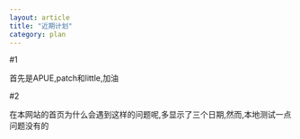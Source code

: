 ```yaml
---
layout: article
title: "近期计划"
category: plan
---
```

#1

首先是APUE,patch和little,加油

#2

在本网站的首页为什么会遇到这样的问题呢,多显示了三个日期,然而,本地测试一点问题没有的
